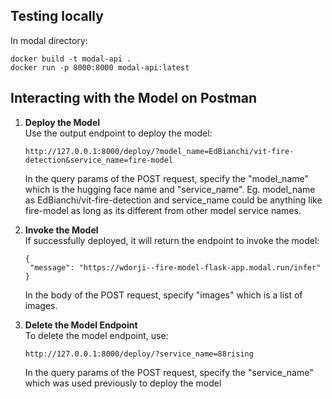 ## Testing locally

In modal directory:

```
docker build -t modal-api .
docker run -p 8000:8000 modal-api:latest

```

## Interacting with the Model on Postman

1. **Deploy the Model**  
   Use the output endpoint to deploy the model:

   ```
   http://127.0.0.1:8000/deploy/?model_name=EdBianchi/vit-fire-detection&service_name=fire-model
   ```

   In the query params of the POST request, specify the "model_name" which is the hugging face name and "service_name". Eg. model_name as EdBianchi/vit-fire-detection and service_name could be anything like fire-model as long as its different from other model service names.

2. **Invoke the Model**  
    If successfully deployed, it will return the endpoint to invoke the model:

   ```
   {
    "message": "https://wdorji--fire-model-flask-app.modal.run/infer"
   }
   ```

   In the body of the POST request, specify "images" which is a list of images.

3. **Delete the Model Endpoint**  
   To delete the model endpoint, use:

   ```
   http://127.0.0.1:8000/deploy/?service_name=88rising
   ```

   In the query params of the POST request, specify the "service_name" which was used previously to deploy the model
